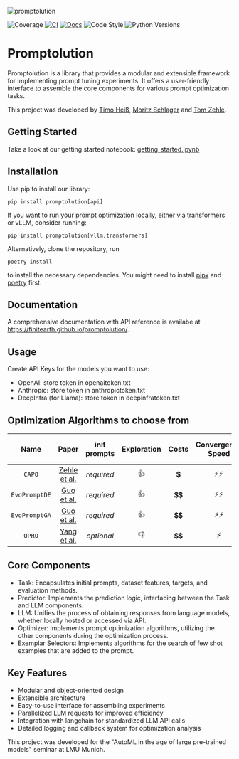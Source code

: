 ![promptolution](https://github.com/user-attachments/assets/84c050bd-61a1-4f2e-bc4e-874d9b4a69af)


![Coverage](https://img.shields.io/badge/Coverage-99%25-brightgreen)
[![CI](https://github.com/finitearth/promptolution/actions/workflows/ci.yml/badge.svg?branch=main)](https://github.com/finitearth/promptolution/actions/workflows/ci.yml)
[![Docs](https://github.com/finitearth/promptolution/actions/workflows/docs.yml/badge.svg?branch=main)](https://github.com/finitearth/promptolution/actions/workflows/docs.yml)
![Code Style](https://img.shields.io/badge/Code%20Style-black-black)
![Python Versions](https://img.shields.io/badge/Python%20Versions-≥3.9-blue)

# Promptolution

Promptolution is a library that provides a modular and extensible framework for implementing prompt tuning experiments. It offers a user-friendly interface to assemble the core components for various prompt optimization tasks.

This project was developed by [Timo Heiß](https://www.linkedin.com/in/timo-heiss/), [Moritz Schlager](https://www.linkedin.com/in/moritz-schlager/) and [Tom Zehle](https://www.linkedin.com/in/tom-zehle/).

## Getting Started
Take a look at our getting started notebook: [getting_started.ipynb](https://github.com/finitearth/promptolution/blob/main/notebooks/getting_started.ipynb)

## Installation

Use pip to install our library:

```
pip install promptolution[api]
```

If you want to run your prompt optimization locally, either via transformers or vLLM, consider running:

```
pip install promptolution[vllm,transformers]
```


Alternatively, clone the repository, run

```
poetry install
```

to install the necessary dependencies. You might need to install [pipx](https://pipx.pypa.io/stable/installation/) and [poetry](https://python-poetry.org/docs/) first.

## Documentation

A comprehensive documentation with API reference is availabe at https://finitearth.github.io/promptolution/.

## Usage

Create API Keys for the models you want to use:
- OpenAI: store token in openaitoken.txt
- Anthropic: store token in anthropictoken.txt
- DeepInfra (for Llama): store token in deepinfratoken.txt

## Optimization Algorithms to choose from
| **Name** | **Paper** | **init prompts** | **Exploration** | **Costs** | **Convergence Speed** | **Parallelizable** | **Utilizes Fewshot Examples** |
|:--------:|:-------:|:--------------:|:---------------:|:---------:|:---------------------:|:------------------:|:---------------------:|
| `CAPO` | [Zehle et al.](https://arxiv.org/abs/2504.16005)| *required* | 👍 | 💲 | ⚡⚡ | ✅ | ✅ |
| `EvoPromptDE` | [Guo et al.](https://arxiv.org/abs/2309.08532) | *required* | 👍 | 💲💲 | ⚡⚡ | ✅ | ❌ |
| `EvoPromptGA` | [Guo et al.](https://arxiv.org/abs/2309.08532) | *required* | 👍 | 💲💲 | ⚡⚡ | ✅ | ❌ |
| `OPRO` | [Yang et al.](https://arxiv.org/abs/2309.03409)| *optional* | 👎 | 💲💲 | ⚡ | ❌ | ❌ |

## Core Components

- Task: Encapsulates initial prompts, dataset features, targets, and evaluation methods.
- Predictor: Implements the prediction logic, interfacing between the Task and LLM components.
- LLM: Unifies the process of obtaining responses from language models, whether locally hosted or accessed via API.
- Optimizer: Implements prompt optimization algorithms, utilizing the other components during the optimization process.
- Exemplar Selectors: Implements algorithms for the search of few shot examples that are added to the prompt.

## Key Features

- Modular and object-oriented design
- Extensible architecture
- Easy-to-use interface for assembling experiments
- Parallelized LLM requests for improved efficiency
- Integration with langchain for standardized LLM API calls
- Detailed logging and callback system for optimization analysis



This project was developed for the "AutoML in the age of large pre-trained models" seminar at LMU Munich.
